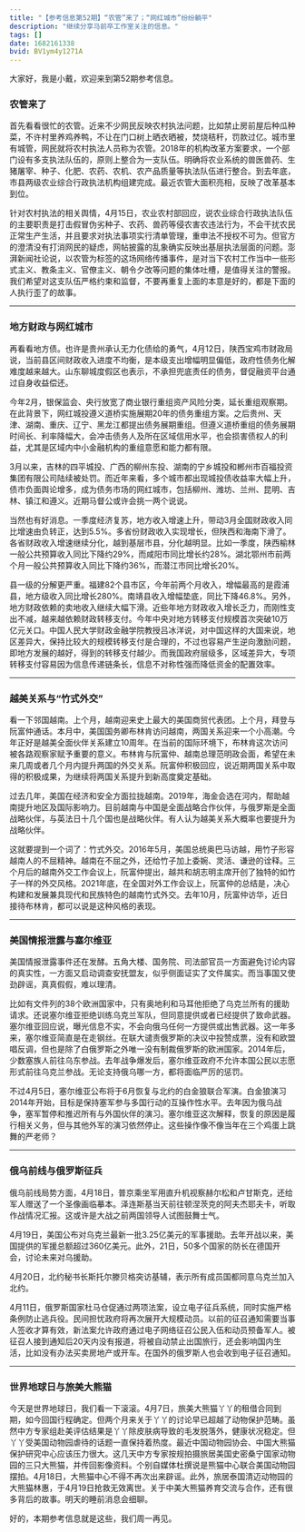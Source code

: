 ```yaml
---
title: "【参考信息第52期】“农管”来了；“网红城市”纷纷躺平"
description: "继续分享马前卒工作室关注的信息。"
tags: []
date: 1682161338
bvid: BV1ym4y1271A
---
```

大家好，我是小戴，欢迎来到第52期参考信息。

### 农管来了

首先看看很忙的农管。近来不少网民反映农村执法问题，比如禁止房前屋后种瓜种菜，不许村里养鸡养鸭，不让在门口树上晒衣晒被，焚烧秸秆，罚款过亿。城市里有城管，网民就将农村执法人员称为农管。2018年的机构改革方案要求，一个部门设有多支执法队伍的，原则上整合为一支队伍。明确将农业系统的兽医兽药、生猪屠宰、种子、化肥、农药、农机、农产品质量等执法队伍进行整合。到去年底，市县两级农业综合行政执法机构组建完成。最近农管大面积亮相，反映了改革基本到位。

针对农村执法的相关舆情，4月15日，农业农村部回应，说农业综合行政执法队伍的主要职责是打击假冒伪劣种子、农药、兽药等侵农害农违法行为，不会干扰农民正常生产生活，并且要求对执法事项实行清单管理，重申法不授权不可为。但官方的澄清没有打消网民的疑虑，网帖披露的乱象确实反映出基层执法层面的问题。澎湃新闻社论说，以农管为标签的这场网络传播事件，是对当下农村工作当中一些形式主义、教条主义、官僚主义、朝令夕改等问题的集体吐槽，是值得关注的警报。我们希望对这支队伍严格约束和监督，不要再重复上面的本意是好的，都是下面的人执行歪了的故事。

---

### 地方财政与网红城市

再看看地方债。也许是贵州承认无力化债给的勇气，4月12日，陕西宝鸡市财政局说，当前县区间财政收入进度不均衡，是本级支出增幅明显偏低，政府性债务化解难度越来越大。山东聊城度假区也表示，不承担兜底责任的债务，督促融资平台通过自身收益偿还。

今年2月，银保监会、央行放宽了商业银行重组资产风险分类，延长重组观察期。在此背景下，网红城投遵义道桥实施展期20年的债务重组方案。之后贵州、天津、湖南、重庆、辽宁、黑龙江都提出债务展期重组。但遵义道桥重组的债务展期时间长、利率降幅大，会冲击债务人及所在区域信用水平，也会损害债权人的利益，尤其是区域内中小金融机构的重组意愿和能力都有限。

3月以来，吉林的四平城投、广西的柳州东投、湖南的宁乡城投和郴州市百福投资集团有限公司陆续被处罚。而近年来看，多个城市都出现城投债收益率大幅上升，债市负面舆论增多，成为债务市场的网红城市，包括柳州、潍坊、兰州、昆明、吉林、镇江和遵义。近期马督公或许会挑一两个说说。

当然也有好消息。一季度经济复苏，地方收入增速上升，带动3月全国财政收入同比增速由负转正，达到5.5%。多省份财政收入实现增长，但陕西和海南下滑了。各省财政收入增速继续分化，越到基层市县，分化越明显。比如一季度，陕西榆林一般公共预算收入同比下降约29%，而咸阳市同比增长约28%。湖北鄂州市前两个月一般公共预算收入同比下降约36%，而潜江市同比增长20%。

县一级的分解更严重。福建82个县市区，今年前两个月收入，增幅最高的是霞浦县，地方级收入同比增长280%。南靖县收入增幅垫底，同比下降46.8%。另外，地方财政依赖的卖地收入继续大幅下滑。近些年地方财政收入增长乏力，而刚性支出不减，越来越依赖财政转移支付。今年中央对地方转移支付规模首次突破10万亿元关口。中国人民大学财政金融学院教授吕冰洋说，对中国这样的大国来说，地区差异大，保持比较大的规模转移支付是合理的，不过也容易产生逆向激励问题，即地方发展的越好，得到的转移支付越少。而我国政府层级多，区域差异大，专项转移支付容易因为信息传递链条长，信息不对称性强而降低资金的配置效率。

---

### 越美关系与“竹式外交”

看一下邻国越南。上个月，越南迎来史上最大的美国商贸代表团。上个月，拜登与阮富仲通话。本月中，美国国务卿布林肯访问越南，两国关系迎来一个小高潮。今年正好是越美全面伙伴关系建立10周年。在当前的国际环境下，布林肯这次访问被各路观察家赋予重要的意义。布林肯与阮富仲、越南总理范明政会面，希望在未来几周或者几个月内提升两国的外交关系。阮富仲积极回应，说近期两国关系中取得的积极成果，为继续将两国关系提升到新高度奠定基础。

过去几年，美国在经济和安全方面拉拢越南。2019年，海金会选在河内，帮助越南提升地区及国际影响力。目前越南与中国是全面战略合作伙伴，与俄罗斯是全面战略伙伴，与英法日十几个国也是战略伙伴。有人认为越美关系大概率也要提升为战略伙伴。

这就要提到一个词了：竹式外交。2016年5月，美国总统奥巴马访越，用竹子形容越南人的不屈精神。越南在不屈之外，还给竹子加上委婉、灵活、谦逊的诠释。三个月后的越南外交工作会议上，阮富仲提出，越共和胡志明主席开创了独特的如竹子一样的外交风格。2021年底，在全国对外工作会议上，阮富仲的总结是，决心构建和发展兼具现代和民族特色的越南竹式外交。去年10月，阮富仲访华，近日接待布林肯，都可以说是这种风格的表现。

---

### 美国情报泄露与塞尔维亚

美国情报泄露事件还在发酵。五角大楼、国务院、司法部官员一方面避免讨论内容的真实性，一方面又启动调查安抚盟友，似乎侧面证实了文件属实。而当事国又使劲辟谣，真真假假，难以理清。

比如有文件列的38个欧洲国家中，只有奥地利和马耳他拒绝了乌克兰所有的援助请求。还说塞尔维亚拒绝训练乌克兰军队，但同意提供或者已经提供了致命武器。塞尔维亚回应说，曝光信息不实，不会向俄乌任何一方提供或出售武器。这一年多来，塞尔维亚简直是在走钢丝。在联大谴责俄罗斯的决议中投赞成票，没有和欧盟唱反调，但也是除了白俄罗斯之外唯一没有制裁俄罗斯的欧洲国家。2014年后，少数塞族人前往乌东参战。去年战争爆发后，塞尔维亚政府不允许本国公民以志愿形式前往乌克兰参战。无论支持俄乌哪一方，都将面临严厉的惩罚。

不过4月5日，塞尔维亚公布将于6月恢复与北约的白金狼联合军演。白金狼演习2014年开始，目标是保持塞军参与多国行动的互操作性水平。去年因为俄乌战争，塞军暂停和推迟所有与外国伙伴的演习。塞尔维亚这次解释，恢复的原因是履行相关义务，但与其他外军的演习依然停止。这些操作像不像当年在三个鸡蛋上跳舞的严老师？

---

### 俄乌前线与俄罗斯征兵

俄乌前线局势方面，4月18日，普京乘坐军用直升机视察赫尔松和卢甘斯克，还给军人赠送了一个圣像画临摹本。泽连斯基当天前往顿涅茨克的阿夫杰耶夫卡，听取作战情况汇报。这或许是大战之前两国领导人试图鼓舞士气。

4月19日，美国公布对乌克兰最新一批3.25亿美元的军事援助。去年开战以来，美国提供的军援总额超过360亿美元。此外，21日，50多个国家的防长在德国开会，讨论未来对乌援助。

4月20日，北约秘书长斯托尔滕贝格突访基辅，表示所有成员国都同意乌克兰加入北约。

4月11日，俄罗斯国家杜马仓促通过两项法案，设立电子征兵系统，同时实施严格条例防止逃兵役。民间担忧政府将再次展开大规模动员。以前的征召通知需要当事人签收才算有效，新法案允许政府通过电子网络征召公民入伍和动员预备军人。被征召人接到通知后20天内没有报道，将被自动禁止出国旅行，还会影响国内生活，比如没有办法买卖房地产或开车。在国外的俄罗斯人也会收到电子征召通知。

---

### 世界地球日与旅美大熊猫

今天是世界地球日，我们看一下滚滚。4月7日，旅美大熊猫丫丫的租借合同到期，如今回国行程确定。但两个月来关于丫丫的讨论早已超越了动物保护范畴。虽然中方专家组赴美评估结果是丫丫除皮肤病导致的毛发脱落外，健康状况稳定。但丫丫受美国动物园虐待的话题一直保持着热度。最近中国动物园协会、中国大熊猫保护研究中心应该压力很大。这几天中方专家按规拍摄旅居美国史密桑宁国家动物园的三只大熊猫，并传回影像资料。个别自媒体杜撰说是熊猫中心联合美国动物园摆拍。4月18日，大熊猫中心不得不再次出来辟谣。此外，旅居泰国清迈动物园的大熊猫林惠，于4月19日抢救无效离世。关于中美大熊猫养育交流与合作，还有很多背后的故事。明天的睡前消息会细聊。

好的，本期参考信息就是这些，我们周一再见。

